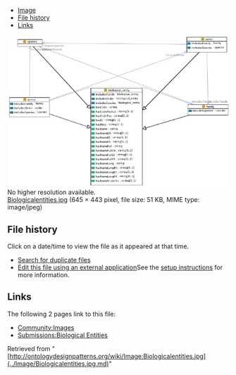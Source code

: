 * [Image](../Image/Biologicalentities.jpg.md#file)
* [File history](../Image/Biologicalentities.jpg.md#filehistory)
* [Links](../Image/Biologicalentities.jpg.md#filelinks)

[![Image:Biologicalentities.jpg](../images/3/34/Biologicalentities.jpg)](../images/3/34/Biologicalentities.jpg)  
No higher resolution available.  
[Biologicalentities.jpg](../images/3/34/Biologicalentities.jpg)‎ (645 × 443 pixel, file size: 51 KB, MIME type: image/jpeg)

## File history

Click on a date/time to view the file as it appeared at that time.



  
* [Search for duplicate files](http://ontologydesignpatterns.org/wiki/Special:FileDuplicateSearch/Biologicalentities.jpg "Special:FileDuplicateSearch/Biologicalentities.jpg")
* [Edit this file using an external application](http://ontologydesignpatterns.org/wiki/index.php?title=Image:Biologicalentities.jpg&action=edit&externaledit=true&mode=file "Image:Biologicalentities.jpg")See the [setup instructions](http://www.mediawiki.org/wiki/Manual:External_editors "http://www.mediawiki.org/wiki/Manual:External_editors") for more information.

## Links



The following 2 pages link to this file:


* [Community:Images](../Community/Images.md "Community:Images")
* [Submissions:Biological Entities](../Submissions/Biological_Entities.md "Submissions:Biological Entities")


Retrieved from "[http://ontologydesignpatterns.org/wiki/Image:Biologicalentities.jpg](../Image/Biologicalentities.jpg.md)"